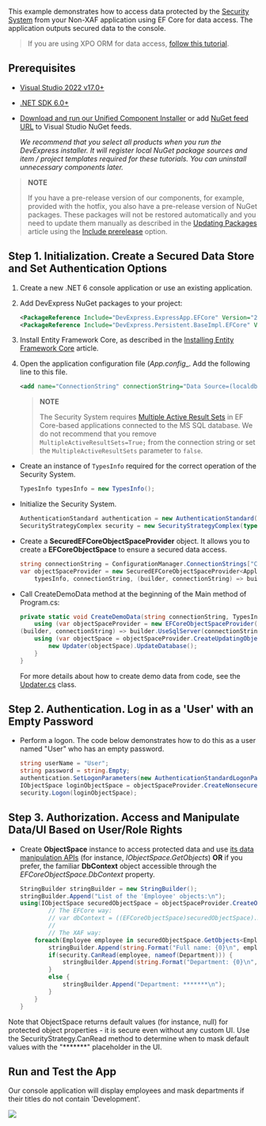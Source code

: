 <!-- default file list -->

This example demonstrates how to access data protected by the [Security System](https://docs.devexpress.com/eXpressAppFramework/113366/concepts/security-system/security-system-overview) from your Non-XAF application using EF Core for data access. The application outputs secured data to the console.

>If you are using XPO ORM for data access, [follow this tutorial](https://github.com/DevExpress-Examples/XAF_Security_E4908/tree/master/XPO/Console).
 
## Prerequisites

- [Visual Studio 2022 v17.0+](https://visualstudio.microsoft.com/vs/)
- [.NET SDK 6.0+](https://dotnet.microsoft.com/download/dotnet-core)
- [Download and run our Unified Component Installer](https://www.devexpress.com/Products/Try/) or add [NuGet feed URL](https://docs.devexpress.com/GeneralInformation/116042/installation/install-devexpress-controls-using-nuget-packages/obtain-your-nuget-feed-url) to Visual Studio NuGet feeds.
  
  *We recommend that you select all products when you run the DevExpress installer. It will register local NuGet package sources and item / project templates required for these tutorials. You can uninstall unnecessary components later.*


> **NOTE** 
>
> If you have a pre-release version of our components, for example, provided with the hotfix, you also have a pre-release version of NuGet packages. These packages will not be restored automatically and you need to update them manually as described in the [Updating Packages](https://docs.devexpress.com/GeneralInformation/118420/Installation/Install-DevExpress-Controls-Using-NuGet-Packages/Updating-Packages) article using the [Include prerelease](https://docs.microsoft.com/en-us/nuget/create-packages/prerelease-packages#installing-and-updating-pre-release-packages) option.


## Step 1. Initialization. Create a Secured Data Store and Set Authentication Options

1. Create a new .NET 6 console application or use an existing application.
2. Add DevExpress NuGet packages to your project:

    ```xml
    <PackageReference Include="DevExpress.ExpressApp.EFCore" Version="22.2.3" />
    <PackageReference Include="DevExpress.Persistent.BaseImpl.EFCore" Version="22.2.3" />
    ```
3. Install Entity Framework Core, as described in the [Installing Entity Framework Core](https://docs.microsoft.com/en-us/ef/core/get-started/overview/install) article.
4. Open the application configuration file (_App.config__. Add the following line to this file.
    
    ```xml
    <add name="ConnectionString" connectionString="Data Source=(localdb)\MSSQLLocalDB;Initial Catalog=EFCoreTestDB;Integrated Security=True;MultipleActiveResultSets=True"/>
    ```

    > **NOTE** 
    >
    > The Security System requires [Multiple Active Result Sets](https://docs.microsoft.com/en-us/dotnet/framework/data/adonet/sql/enabling-multiple-active-result-sets) in EF Core-based applications connected to the MS SQL database. We do not recommend that you remove `MultipleActiveResultSets=True;` from the connection string or set the `MultipleActiveResultSets` parameter to `false`.
    
- Create an instance of `TypesInfo` required for the correct operation of the Security System.
    ```csharp
    TypesInfo typesInfo = new TypesInfo();
    ```

- Initialize the Security System.
    
    ```csharp
    AuthenticationStandard authentication = new AuthenticationStandard();
    SecurityStrategyComplex security = new SecurityStrategyComplex(typeof(PermissionPolicyUser), typeof(PermissionPolicyRole), authentication, typesInfo);
    ```

- Create a **SecuredEFCoreObjectSpaceProvider** object. It allows you to create a **EFCoreObjectSpace** to ensure a secured data access.
    
    ```csharp
    string connectionString = ConfigurationManager.ConnectionStrings["ConnectionString"].ConnectionString;
    var objectSpaceProvider = new SecuredEFCoreObjectSpaceProvider<ApplicationDbContext>(security,
        typesInfo, connectionString, (builder, connectionString) => builder.UseSqlServer(connectionString).UseChangeTrackingProxies());
    ```

- Call CreateDemoData method at the beginning of the Main method of Program.cs:

    ```csharp
    private static void CreateDemoData(string connectionString, TypesInfo typesInfo) {
        using (var objectSpaceProvider = new EFCoreObjectSpaceProvider(typeof(ApplicationDbContext), typesInfo, connectionString,
    (builder, connectionString) => builder.UseSqlServer(connectionString).UseChangeTrackingProxies()))
        using (var objectSpace = objectSpaceProvider.CreateUpdatingObjectSpace(true)) {
            new Updater(objectSpace).UpdateDatabase();
        }
    }
    ```
    For more details about how to create demo data from code, see the [Updater.cs](/EFCore/DatabaseUpdater/Updater.cs) class.

## Step 2. Authentication. Log in as a 'User' with an Empty Password

- Perform a logon. The code below demonstrates how to do this as a user named "User" who has an empty password.
    
    ```csharp
    string userName = "User";
    string password = string.Empty;
    authentication.SetLogonParameters(new AuthenticationStandardLogonParameters(userName, password));
    IObjectSpace loginObjectSpace = objectSpaceProvider.CreateNonsecuredObjectSpace();
    security.Logon(loginObjectSpace);
    ```

## Step 3. Authorization. Access and Manipulate Data/UI Based on User/Role Rights

- Create **ObjectSpace** instance to access protected data and use [its data manipulation APIs](https://docs.devexpress.com/eXpressAppFramework/113711/concepts/data-manipulation-and-business-logic/create-read-update-and-delete-data) (for instance, *IObjectSpace.GetObjects*) **OR** if you prefer, the familiar **DbContext** object accessible through the *EFCoreObjectSpace.DbContext* property.

    ```csharp
    StringBuilder stringBuilder = new StringBuilder();
    stringBuilder.Append("List of the 'Employee' objects:\n");
    using(IObjectSpace securedObjectSpace = objectSpaceProvider.CreateObjectSpace()) {
            // The EFCore way:
            // var dbContext = ((EFCoreObjectSpace)securedObjectSpace).DbContext;
            // 
            // The XAF way:
        foreach(Employee employee in securedObjectSpace.GetObjects<Employee>()) {
            stringBuilder.Append(string.Format("Full name: {0}\n", employee.FullName));
            if(security.CanRead(employee, nameof(Department))) {
                stringBuilder.Append(string.Format("Department: {0}\n", employee.Department.Title));
            }
            else {
                stringBuilder.Append("Department: *******\n");
            }
        } 
    }
    ```

Note that ObjectSpace returns default values (for instance, null) for protected object properties - it is secure even without any custom UI. Use the SecurityStrategy.CanRead method to determine when to mask default values with the "*******" placeholder in the UI.


## Run and Test the App

Our console application will display employees and mask departments if their titles do not contain 'Development'.

![](/images/Console.png)